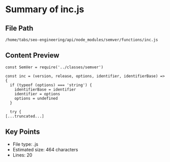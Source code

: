 # Summary of inc.js
  
## File Path
`/home/tabs/seo-engineering/api/node_modules/semver/functions/inc.js`

## Content Preview
```
const SemVer = require('../classes/semver')

const inc = (version, release, options, identifier, identifierBase) => {
  if (typeof (options) === 'string') {
    identifierBase = identifier
    identifier = options
    options = undefined
  }

  try {
[...truncated...]
```

## Key Points
- File type: .js
- Estimated size: 464 characters
- Lines: 20
